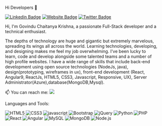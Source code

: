 Hi Developers 👋

[![Linkedin Badge](https://img.shields.io/badge/-Govindu-blue?style=flat-square&logo=Linkedin&logoColor=white&link=https://www.linkedin.com/in/govinduchaitanyakrishna1231/)](https://www.linkedin.com/in/govinduchaitanyakrishna1231/) 
[![Website Badge](https://img.shields.io/badge/StackOverflow-gray)](https://stackoverflow.com/users/16326988/chaitanya-krishna-govindu/)
[![Twitter Badge](https://img.shields.io/badge/-govindu-blue?style=flat-square&logo=Twitter&logoColor=white=https://twitter.com/@govindu1231)](https://twitter.com/@govindu1231)


Hi, I'm Govindu Chaitanya Krishna, a passionate Full-Stack developer and a technical enthusiast.

The depths of technology are huge and gigantic but extremely marvelous, spreading its wings all across the world. Learning technologies, developing, and designing makes me feel my job overwhelming. I've been lucky to learn, code and develop alongside some talented teams and a number of high profile websites. I have a wide range of skills that include back-end development using open source technologies (NodeJs, java), design(prototyping, wireframes in ux), front-end development (React, Angular9, ReactJs, HTML5, CSS3, Javascript, Responsive, UX), Server Administrator(Azure),database(MongoDB,Mysql).

📫 You can reach me:  <a href="mailto:govinduchaitanya3@gmail.com?"><img src="https://img.shields.io/badge/gmail-%23DD0031.svg?&style=flat-square&logo=gmail&logoColor=white"/></a>





Languages and Tools:


<img alt="HTML5" src="https://img.shields.io/badge/html5-%23E34F26.svg?style=flat-square&logo=html5&logoColor=white"/> <img alt="CSS3" src="https://img.shields.io/badge/css3-%231572B6.svg?style=flat-square&logo=css3&logoColor=white"/> <img alt="javascript" src="https://img.shields.io/badge/javascript-%2300f.svg?style=flat-square&logo=javascript&logoColor=white"/> <img alt="Bootstrap" src="https://img.shields.io/badge/bootstrap-%23563D7C.svg?style=flat-square&logo=bootstrap&logoColor=white"/> <img alt="jQuery" src="https://img.shields.io/badge/jQuery-%f5f5f5.svg?style=flat-square&logo=jQuery&logoColor=white"/> <img alt="Python" src="https://img.shields.io/badge/Python-%23ED8B00.svg?style=flat-square&logo=Python&logoColor=white"/> <img alt="PHP" src="https://img.shields.io/badge/php-%23777BB4.svg?style=flat-square&logo=php&logoColor=white"/>  <img alt="React" src="https://img.shields.io/badge/react-%2320232a.svg?style=flat-square&logo=react&logoColor=%2361DAFB"/> <img alt="Angular" src="https://img.shields.io/badge/angular-%23DD0031.svg?flat-square&logo=angular&logoColor=white"/> <img alt="MySQL" src="https://img.shields.io/badge/mysql-%2300f.svg?style=flat-square&logo=mysql&logoColor=white"/> <img alt="MongoDB" src ="https://img.shields.io/badge/MongoDB-%234ea94b.svg?style=flat-square&logo=mongodb&logoColor=white"/> 
<img alt="Node.js" src="https://img.shields.io/badge/Node.js-%2320232a.svg?style=flat-square&logo=Node.js&logoColor=white"/>



<!--
**govindu chaitanya krishna** is a ✨ _special_ ✨ repository because its `README.md` (this file) appears on your GitHub profile.
